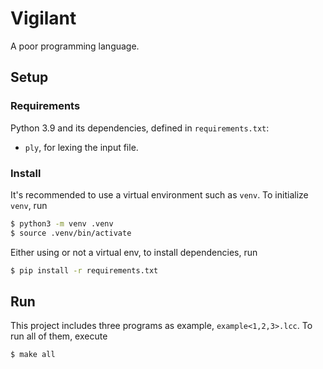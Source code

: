 # Vigilant

A poor programming language.

## Setup

### Requirements

Python 3.9 and its dependencies, defined in `requirements.txt`:

- `ply`, for lexing the input file.

### Install

It's recommended to use a virtual environment such as `venv`. To initialize
`venv`, run

```bash
$ python3 -m venv .venv
$ source .venv/bin/activate
```

Either using or not a virtual env, to install dependencies, run

```bash
$ pip install -r requirements.txt
```

## Run

This project includes three programs as example, `example<1,2,3>.lcc`.
To run all of them, execute

```bash
$ make all
```
